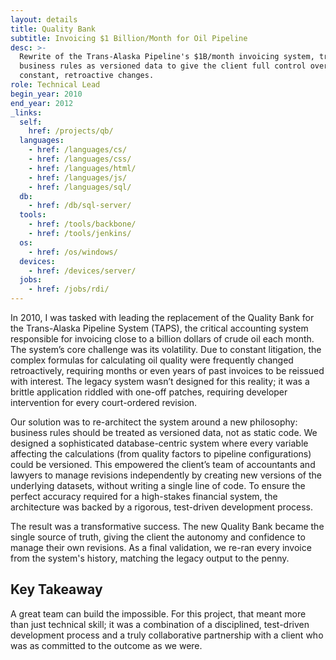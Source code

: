 ```yaml
---
layout: details
title: Quality Bank
subtitle: Invoicing $1 Billion/Month for Oil Pipeline
desc: >-
  Rewrite of the Trans-Alaska Pipeline's $1B/month invoicing system, treating
  business rules as versioned data to give the client full control over
  constant, retroactive changes.
role: Technical Lead
begin_year: 2010
end_year: 2012
_links:
  self:
    href: /projects/qb/
  languages:
    - href: /languages/cs/
    - href: /languages/css/
    - href: /languages/html/
    - href: /languages/js/
    - href: /languages/sql/
  db:
    - href: /db/sql-server/
  tools:
    - href: /tools/backbone/
    - href: /tools/jenkins/
  os:
    - href: /os/windows/
  devices:
    - href: /devices/server/
  jobs:
    - href: /jobs/rdi/
---
```


In 2010, I was tasked with leading the replacement of the Quality Bank for the Trans-Alaska Pipeline System (TAPS), the critical accounting system responsible for invoicing close to a billion dollars of crude oil each month. The system’s core challenge was its volatility. Due to constant litigation, the complex formulas for calculating oil quality were frequently changed retroactively, requiring months or even years of past invoices to be reissued with interest. The legacy system wasn’t designed for this reality; it was a brittle application riddled with one-off patches, requiring developer intervention for every court-ordered revision.

Our solution was to re-architect the system around a new philosophy: business rules should be treated as versioned data, not as static code. We designed a sophisticated database-centric system where every variable affecting the calculations (from quality factors to pipeline configurations) could be versioned. This empowered the client’s team of accountants and lawyers to manage revisions independently by creating new versions of the underlying datasets, without writing a single line of code. To ensure the perfect accuracy required for a high-stakes financial system, the architecture was backed by a rigorous, test-driven development process.

The result was a transformative success. The new Quality Bank became the single source of truth, giving the client the autonomy and confidence to manage their own revisions. As a final validation, we re-ran every invoice from the system's history, matching the legacy output to the penny.

## Key Takeaway

A great team can build the impossible. For this project, that meant more than just technical skill; it was a combination of a disciplined, test-driven development process and a truly collaborative partnership with a client who was as committed to the outcome as we were.
